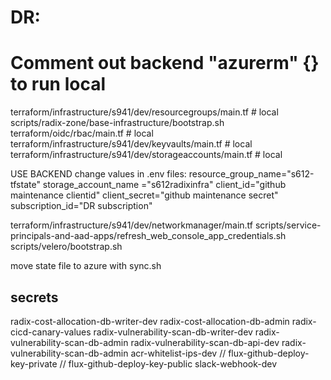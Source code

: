 # DR:
# Comment out backend "azurerm" {} to run local
terraform/infrastructure/s941/dev/resourcegroups/main.tf # local
scripts/radix-zone/base-infrastructure/bootstrap.sh
terraform/oidc/rbac/main.tf # local
terraform/infrastructure/s941/dev/keyvaults/main.tf # local
terraform/infrastructure/s941/dev/storageaccounts/main.tf # local

USE BACKEND
change values in .env files:
resource_group_name="s612-tfstate"
storage_account_name ="s612radixinfra"
client_id="github maintenance clientid"
client_secret="github maintenance secret"
subscription_id="DR subscription"

terraform/infrastructure/s941/dev/networkmanager/main.tf
scripts/service-principals-and-aad-apps/refresh_web_console_app_credentials.sh
scripts/velero/bootstrap.sh

move state file to azure with sync.sh

## secrets
radix-cost-allocation-db-writer-dev
radix-cost-allocation-db-admin
radix-cicd-canary-values
radix-vulnerability-scan-db-writer-dev
radix-vulnerability-scan-db-admin
radix-vulnerability-scan-db-api-dev
radix-vulnerability-scan-db-admin
acr-whitelist-ips-dev
// flux-github-deploy-key-private
// flux-github-deploy-key-public
slack-webhook-dev